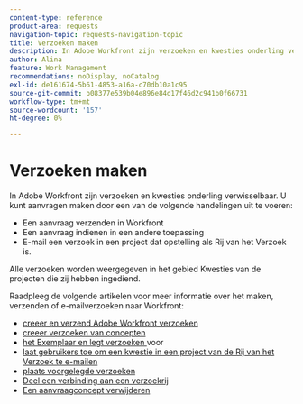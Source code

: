 ```yaml
---
content-type: reference
product-area: requests
navigation-topic: requests-navigation-topic
title: Verzoeken maken
description: In Adobe Workfront zijn verzoeken en kwesties onderling verwisselbaar. U kunt verzoeken tot stand brengen door een verzoek in Workfront voor te leggen, een verzoek in een andere toepassing voor te leggen, of een verzoek in een project te e-mailen dat is ingesteld als een Wachtrij van het Verzoek.
author: Alina
feature: Work Management
recommendations: noDisplay, noCatalog
exl-id: de161674-5b61-4853-a16a-c70db10a1c95
source-git-commit: b08377e539b04e896e84d17f46d2c941b0f66731
workflow-type: tm+mt
source-wordcount: '157'
ht-degree: 0%

---
```


# Verzoeken maken

<!--
{{highlighted-preview}}
-->

In Adobe Workfront zijn verzoeken en kwesties onderling verwisselbaar. U kunt aanvragen maken door een van de volgende handelingen uit te voeren:

* Een aanvraag verzenden in Workfront
* Een aanvraag indienen in een andere toepassing
* E-mail een verzoek in een project dat opstelling als Rij van het Verzoek is.

Alle verzoeken worden weergegeven in het gebied Kwesties van de projecten die zij hebben ingediend.

Raadpleeg de volgende artikelen voor meer informatie over het maken, verzenden of e-mailverzoeken naar Workfront:

* [ creeer en verzend Adobe Workfront verzoeken ](../../../manage-work/requests/create-requests/create-submit-requests.md)
* [ creeer verzoeken van concepten ](../../../manage-work/requests/create-requests/create-requests-from-drafts.md)
* [ het Exemplaar en legt verzoeken ](../../../manage-work/requests/create-requests/copy-and-submit-requests.md) voor
* [ laat gebruikers toe om een kwestie in een project van de Rij van het Verzoek te e-mailen ](../../../manage-work/requests/create-requests/enable-email-issues-into-projects.md)
* [ plaats voorgelegde verzoeken ](../../../manage-work/requests/create-requests/locate-submitted-requests.md)
* [ Deel een verbinding aan een verzoekrij ](../../../manage-work/requests/create-requests/share-link-to-request-queue.md)
* [Een aanvraagconcept verwijderen](../../../manage-work/requests/create-requests/delete-request-draft.md)
